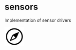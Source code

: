 # sensors
Implementation of sensor drivers

![alt tag](https://github.com/ajitdh/RaspberryPi/blob/master/public/afbeelding/compas.png)
 
